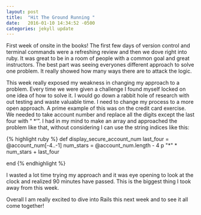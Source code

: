 ```yaml
---
layout: post
title:  "Hit The Ground Running "
date:   2016-01-10 14:34:52 -0500
categories: jekyll update
---
```

First week of onsite in the books! The first few days of version control and terminal commands were a refreshing review and then we dove right into ruby. It was great to be in a room of people with a common goal and great instructors. The best part was seeing everyones different approach to solve one problem. It really showed how many ways there are to attack the logic. 

This week really exposed my weakness in changing my approach to a problem. Every time we were given a challenge I found myself locked on one idea of how to solve it. I would go down a rabbit hole of research with out testing and waste valuable time. I need to change my process to a more open approach.   A prime example of this was on the credit card exercise. We needed to take account number and replace all the digits except the last four with “ *’”. I had in my mind to make an array and approached the problem like that, without considering I can use the string indices like this: 

{% highlight ruby %}
def display_secure_account_num
    last_four = @account_num[-4..-1]
    num_stars = @account_num.length - 4
    p "*" * num_stars + last_four
 
  end 
{% endhighlight %}

I wasted a lot time trying my approach and it was eye opening to look at the clock and realized 90 minutes have passed. This is the biggest thing I took away from this week.

Overall I am really excited to dive into Rails this next week and to see it all come together! 



